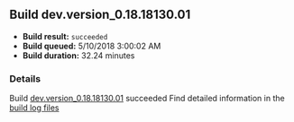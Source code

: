 ## Build dev.version_0.18.18130.01
- **Build result:** `succeeded`
- **Build queued:** 5/10/2018 3:00:02 AM
- **Build duration:** 32.24 minutes
### Details
Build [dev.version_0.18.18130.01](https://winappstudio.visualstudio.com/web/build.aspx?pcguid=a4ef43be-68ce-4195-a619-079b4d9834c2&builduri=vstfs%3a%2f%2f%2fBuild%2fBuild%2f25651) succeeded
Find detailed information in the [build log files](https://uwpctdiags.blob.core.windows.net/buildlogs/dev.version_0.18.18130.01_logs.zip)
